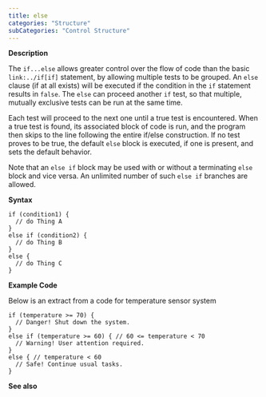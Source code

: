 ```yaml
---
title: else
categories: "Structure"
subCategories: "Control Structure"
---
```


**Description**

The `if...else` allows greater control over the flow of code than the
basic `link:../if[if]` statement, by allowing multiple tests to be
grouped. An `else` clause (if at all exists) will be executed if the
condition in the `if` statement results in `false`. The `else` can
proceed another `if` test, so that multiple, mutually exclusive tests
can be run at the same time.

Each test will proceed to the next one until a true test is encountered.
When a true test is found, its associated block of code is run, and the
program then skips to the line following the entire if/else
construction. If no test proves to be true, the default `else` block is
executed, if one is present, and sets the default behavior.

Note that an `else if` block may be used with or without a terminating
`else` block and vice versa. An unlimited number of such `else if`
branches are allowed.

**Syntax**

    if (condition1) {
      // do Thing A
    }
    else if (condition2) {
      // do Thing B
    }
    else {
      // do Thing C
    }

**Example Code**

Below is an extract from a code for temperature sensor system

    if (temperature >= 70) {
      // Danger! Shut down the system.
    }
    else if (temperature >= 60) { // 60 <= temperature < 70
      // Warning! User attention required.
    }
    else { // temperature < 60
      // Safe! Continue usual tasks.
    }

**See also**

